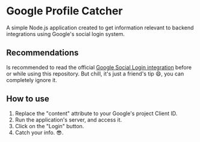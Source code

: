 # Google Profile Catcher
A simple Node.js application created to get information relevant to backend integrations using Google's social login system.
## Recommendations
Is recommended to read the official [Google Social Login integration](https://developers.google.com/identity/sign-in/web/sign-in) before or while using this repository. But chill, it's just a friend's tip :smile:, you can completely ignore it.
## How to use
1. Replace the "content" attribute to your Google's project Client ID.  
2. Run the application's server, and access it.
3. Click on the "Login" button.
4. Catch your info. :sunglasses:.
